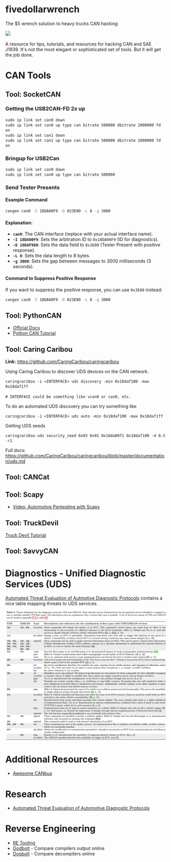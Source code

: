 # fivedollarwrench
The $5 wrench solution to heavy trucks CAN hacking

![](https://imgs.xkcd.com/comics/security.png)

A resource for tips, tutorials, and resources for hacking CAN and SAE J1939. It's not the most elegant or sophisticated set of tools. But it will get the job done.

# CAN Tools

## Tool: SocketCAN

### Getting the USB2CAN-FD 2x up
```
sudo ip link set can0 down
sudo ip link set can0 up type can bitrate 500000 dbitrate 2000000 fd on
sudo ip link set can1 down
sudo ip link set can1 up type can bitrate 500000 dbitrate 2000000 fd on
```

### Bringup for USB2Can
```
sudo ip link set can0 down
sudo ip link set can0 up type can bitrate 500000
```

### Send Tester Presents
#### Example Command

```bash
cangen can0 -I 18DA00F9 -D 023E00 -L 8 -g 3000
```

#### Explanation:
- **`can0`**: The CAN interface (replace with your actual interface name).
- **`-I 18DA00F9`**: Sets the arbitration ID to `0x18DA00F9` (ID for diagnostics).
- **`-D 18DAF900`**: Sets the data field to `0x3E00` (Tester Present with positive response).
- **`-L 8`**: Sets the data length to 8 bytes.
- **`-g 3000`**: Sets the gap between messages to 3000 milliseconds (3 seconds).

#### Command to Suppress Positive Response

If you want to suppress the positive response, you can use `0x3E80` instead:

```bash
cangen can0 -I 18DA00F9 -D 023E80 -L 8 -g 3000
```



## Tool: PythonCAN
* [Official Docs](https://python-can.readthedocs.io/en/stable/)
* [Python CAN Tutorial](./pythoncan.md)

## Tool: Caring Caribou

**Link:**
https://github.com/CaringCaribou/caringcaribou

Using Caring Caribou to discover UDS devices on the CAN network.
```
caringcaribou -i <INTERFACE> uds discovery -min 0x18daf100 -max 0x18daf1ff

# INTERFACE could be something like vcan0 or can0, etc.
```

To do an automated UDS discovery you can try something like
```
caringcaribou -i <INTERFACE> uds auto -min 0x18daf100 -max 0x18daf1ff
```

Getting UDS seeds
```
caringcaribou uds security_seed 0x03 0x01 0x18da00f1 0x18daf100 -d 0.5 -r1
```

Full docs:
https://github.com/CaringCaribou/caringcaribou/blob/master/documentation/uds.md


## Tool: CANCat

## Tool: Scapy

* [Video: Automotive Pentesting with Scapy](https://www.youtube.com/watch?v=7D7uNqPWrXw)

## Tool: TruckDevil
[Truck Devil Tutorial](./truckdevil.md)

## Tool: SavvyCAN

# Diagnostics - Unified Diagnostic Services (UDS)

[Automated Threat Evaluation of Autmotive Diagnostic Protocols](https://opus4.kobv.de/opus4-oth-regensburg/frontdoor/deliver/index/docId/2988/file/ESCARPaper.pdf) 
contains a nice table mapping threats to UDS services.

![](./img/AutomatedThreatEvaluationOfAutomotiveDiagnosticProtocols_Table2.png)



# Additional Resources
* [Awesome CANbus](https://github.com/iDoka/awesome-canbus)

# Research
* [Automated Threat Evaluation of Automotive Diagnostic Protocols](https://www.researchgate.net/publication/351483528_Automated_Threat_Evaluation_of_Automotive_Diagnostic_Protocols) 



# Reverse Engineering

* [RE Tooling](https://github.com/wtsxDev/reverse-engineering)
* [Godbolt](https://godbolt.org/) - Compare compilers output online
* [Dogbolt](https://dogbolt.org/) - Compare decompilers online
